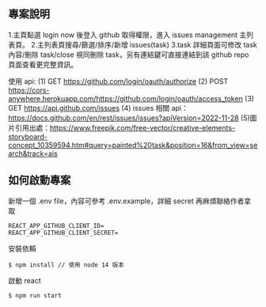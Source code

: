 ## 專案說明

1.主頁點選 login now 後登入 github 取得權限，進入 issues management 主列表頁。 2.主列表頁搜尋/篩選/排序/新增 issues(task)
3.task 詳細頁面可修改 task 內容/刪除 task/close 視同刪除 task，另有連結鍵可直接連結到該 github repo 頁面查看更完整資訊。

使用 api:
(1) GET https://github.com/login/oauth/authorize
(2) POST https://cors-anywhere.herokuapp.com/https://github.com/login/oauth/access_token
(3) GET https://api.github.com/issues
(4) issues 相關 api：
https://docs.github.com/en/rest/issues/issues?apiVersion=2022-11-28
(5)圖片引用出處：https://www.freepik.com/free-vector/creative-elements-storyboard-concept_10359594.htm#query=painted%20task&position=16&from_view=search&track=ais

## 如何啟動專案

新增一個 .env file，內容可參考 .env.example，詳細 secret 再麻煩聯絡作者拿取

```
REACT_APP_GITHUB_CLIENT_ID=
REACT_APP_GITHUB_CLIENT_SECRET=
```

安裝依賴

```
$ npm install // 使用 node 14 版本
```

啟動 react

```
$ npm run start
```
